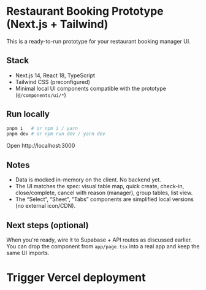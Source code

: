 # Restaurant Booking Prototype (Next.js + Tailwind)

This is a ready-to-run prototype for your restaurant booking manager UI.

## Stack
- Next.js 14, React 18, TypeScript
- Tailwind CSS (preconfigured)
- Minimal local UI components compatible with the prototype (`@/components/ui/*`)

## Run locally
```bash
pnpm i   # or npm i / yarn
pnpm dev # or npm run dev / yarn dev
```
Open http://localhost:3000

## Notes
- Data is mocked in-memory on the client. No backend yet.
- The UI matches the spec: visual table map, quick create, check-in, close/complete, cancel with reason (manager), group tables, list view.
- The “Select”, “Sheet”, “Tabs” components are simplified local versions (no external icon/CDN).

## Next steps (optional)
When you're ready, wire it to Supabase + API routes as discussed earlier. You can drop the component from `app/page.tsx` into a real app and keep the same UI imports.
# Trigger Vercel deployment
